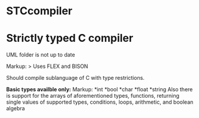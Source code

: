 # STCcompiler
# Strictly typed C compiler # 

UML folder is not up to date

Markup: > Uses FLEX and BISON 

Should compile sublanguage of C with type restrictions.

**Basic types availble only:**
Markup: *int
        *bool
        *char
        *float
        *string
Also there is support for the arrays of aforementioned types,
functions, returning single values of supported types,
conditions, loops, arithmetic, and boolean algebra
